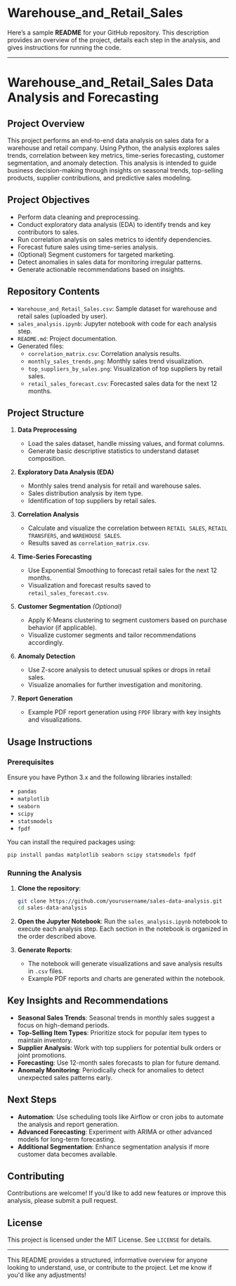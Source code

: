 # Warehouse_and_Retail_Sales
Here’s a sample **README** for your GitHub repository. This description provides an overview of the project, details each step in the analysis, and gives instructions for running the code.

---

# Warehouse_and_Retail_Sales Data Analysis and Forecasting

## Project Overview
This project performs an end-to-end data analysis on sales data for a warehouse and retail company. Using Python, the analysis explores sales trends, correlation between key metrics, time-series forecasting, customer segmentation, and anomaly detection. This analysis is intended to guide business decision-making through insights on seasonal trends, top-selling products, supplier contributions, and predictive sales modeling.

## Project Objectives
- Perform data cleaning and preprocessing.
- Conduct exploratory data analysis (EDA) to identify trends and key contributors to sales.
- Run correlation analysis on sales metrics to identify dependencies.
- Forecast future sales using time-series analysis.
- (Optional) Segment customers for targeted marketing.
- Detect anomalies in sales data for monitoring irregular patterns.
- Generate actionable recommendations based on insights.

## Repository Contents
- `Warehouse_and_Retail_Sales.csv`: Sample dataset for warehouse and retail sales (uploaded by user).
- `sales_analysis.ipynb`: Jupyter notebook with code for each analysis step.
- `README.md`: Project documentation.
- Generated files:
  - `correlation_matrix.csv`: Correlation analysis results.
  - `monthly_sales_trends.png`: Monthly sales trend visualization.
  - `top_suppliers_by_sales.png`: Visualization of top suppliers by retail sales.
  - `retail_sales_forecast.csv`: Forecasted sales data for the next 12 months.

## Project Structure

1. **Data Preprocessing**
   - Load the sales dataset, handle missing values, and format columns.
   - Generate basic descriptive statistics to understand dataset composition.

2. **Exploratory Data Analysis (EDA)**
   - Monthly sales trend analysis for retail and warehouse sales.
   - Sales distribution analysis by item type.
   - Identification of top suppliers by retail sales.

3. **Correlation Analysis**
   - Calculate and visualize the correlation between `RETAIL SALES`, `RETAIL TRANSFERS`, and `WAREHOUSE SALES`.
   - Results saved as `correlation_matrix.csv`.

4. **Time-Series Forecasting**
   - Use Exponential Smoothing to forecast retail sales for the next 12 months.
   - Visualization and forecast results saved to `retail_sales_forecast.csv`.

5. **Customer Segmentation** *(Optional)* 
   - Apply K-Means clustering to segment customers based on purchase behavior (if applicable).
   - Visualize customer segments and tailor recommendations accordingly.

6. **Anomaly Detection**
   - Use Z-score analysis to detect unusual spikes or drops in retail sales.
   - Visualize anomalies for further investigation and monitoring.

7. **Report Generation**
   - Example PDF report generation using `FPDF` library with key insights and visualizations.

## Usage Instructions

### Prerequisites
Ensure you have Python 3.x and the following libraries installed:
- `pandas`
- `matplotlib`
- `seaborn`
- `scipy`
- `statsmodels`
- `fpdf`

You can install the required packages using:
```bash
pip install pandas matplotlib seaborn scipy statsmodels fpdf
```

### Running the Analysis
1. **Clone the repository**:
   ```bash
   git clone https://github.com/yourusername/sales-data-analysis.git
   cd sales-data-analysis
   ```

2. **Open the Jupyter Notebook**:
   Run the `sales_analysis.ipynb` notebook to execute each analysis step. Each section in the notebook is organized in the order described above.

3. **Generate Reports**:
   - The notebook will generate visualizations and save analysis results in `.csv` files.
   - Example PDF reports and charts are generated within the notebook.

## Key Insights and Recommendations
- **Seasonal Sales Trends**: Seasonal trends in monthly sales suggest a focus on high-demand periods.
- **Top-Selling Item Types**: Prioritize stock for popular item types to maintain inventory.
- **Supplier Analysis**: Work with top suppliers for potential bulk orders or joint promotions.
- **Forecasting**: Use 12-month sales forecasts to plan for future demand.
- **Anomaly Monitoring**: Periodically check for anomalies to detect unexpected sales patterns early.

## Next Steps
- **Automation**: Use scheduling tools like Airflow or cron jobs to automate the analysis and report generation.
- **Advanced Forecasting**: Experiment with ARIMA or other advanced models for long-term forecasting.
- **Additional Segmentation**: Enhance segmentation analysis if more customer data becomes available.

## Contributing
Contributions are welcome! If you’d like to add new features or improve this analysis, please submit a pull request.

## License
This project is licensed under the MIT License. See `LICENSE` for details.

---

This README provides a structured, informative overview for anyone looking to understand, use, or contribute to the project. Let me know if you'd like any adjustments!

